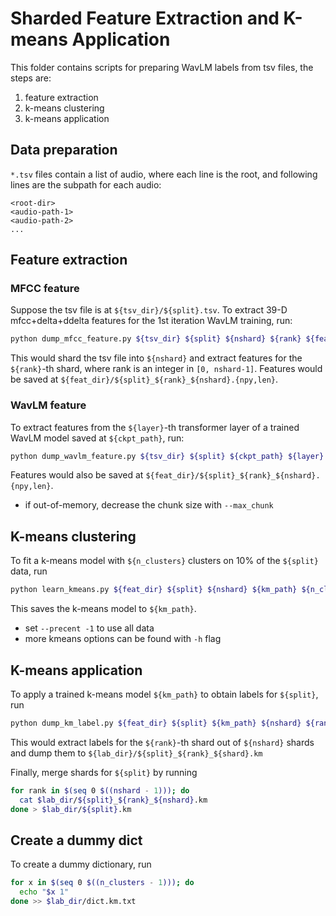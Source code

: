 # Sharded Feature Extraction and K-means Application

This folder contains scripts for preparing WavLM labels from tsv files, the
steps are:
1. feature extraction
2. k-means clustering
3. k-means application


## Data preparation

`*.tsv` files contain a list of audio, where each line is the root, and
following lines are the subpath for each audio:
```
<root-dir>
<audio-path-1>
<audio-path-2>
...
```


## Feature extraction

### MFCC feature
Suppose the tsv file is at `${tsv_dir}/${split}.tsv`. To extract 39-D
mfcc+delta+ddelta features for the 1st iteration WavLM training, run:
```sh
python dump_mfcc_feature.py ${tsv_dir} ${split} ${nshard} ${rank} ${feat_dir}
```
This would shard the tsv file into `${nshard}` and extract features for the
`${rank}`-th shard, where rank is an integer in `[0, nshard-1]`. Features would
be saved at `${feat_dir}/${split}_${rank}_${nshard}.{npy,len}`.


### WavLM feature
To extract features from the `${layer}`-th transformer layer of a trained
WavLM model saved at `${ckpt_path}`, run:
```sh
python dump_wavlm_feature.py ${tsv_dir} ${split} ${ckpt_path} ${layer} ${nshard} ${rank} ${feat_dir}
```
Features would also be saved at `${feat_dir}/${split}_${rank}_${nshard}.{npy,len}`.

- if out-of-memory, decrease the chunk size with `--max_chunk`


## K-means clustering
To fit a k-means model with `${n_clusters}` clusters on 10% of the `${split}` data, run
```sh
python learn_kmeans.py ${feat_dir} ${split} ${nshard} ${km_path} ${n_cluster} --percent 0.1
```
This saves the k-means model to `${km_path}`.

- set `--precent -1` to use all data
- more kmeans options can be found with `-h` flag


## K-means application
To apply a trained k-means model `${km_path}` to obtain labels for `${split}`, run
```sh
python dump_km_label.py ${feat_dir} ${split} ${km_path} ${nshard} ${rank} ${lab_dir}
```
This would extract labels for the `${rank}`-th shard out of `${nshard}` shards
and dump them to `${lab_dir}/${split}_${rank}_${shard}.km`


Finally, merge shards for `${split}` by running
```sh
for rank in $(seq 0 $((nshard - 1))); do
  cat $lab_dir/${split}_${rank}_${nshard}.km
done > $lab_dir/${split}.km
```


## Create a dummy dict
To create a dummy dictionary, run
```sh
for x in $(seq 0 $((n_clusters - 1))); do
  echo "$x 1"
done >> $lab_dir/dict.km.txt
```
